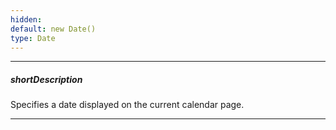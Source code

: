 ```yaml
---
hidden: 
default: new Date()
type: Date
---
```

---
##### shortDescription
Specifies a date displayed on the current calendar page.

---
